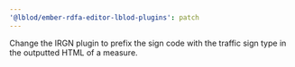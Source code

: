 ```yaml
---
'@lblod/ember-rdfa-editor-lblod-plugins': patch
---
```


Change the IRGN plugin to prefix the sign code with the traffic sign type in the outputted HTML of a measure.
